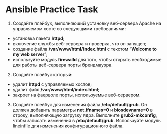 # Ansible Practice Task

1. Создайте плэйбук, выполняющий установку веб-сервера Apache на управляемом хосте со следующими требованиями:
- установка пакета **httpd**;
- включение службы веб-сервера и проверка, что он запущен;
- создание файла **/var/www/html/index.html** с текстом “**Welcome to my web server**”;
- используйте модуль **firewalld** для того, чтобы открыть необходимые для работы веб-сервера порты брендмауэра.
2. Создайте плэйбук который:
- удалит **httpd** с управляемых хостов;
- удалит файл **/var/www/html/index.html**;
- закроет на фаерволе порты, используемые веб-сервером.
3. Создайте плейбук для изменения файла **/etc/default/grub**. Он должен добавить параметры **net.ifnames=0** и **biosdevname=0** в строку, выполняющую загрузку ядра. Выполните **grub2-mkconfig**, чтобы записать изменения в **/etc/default/grub**. Используйте модуль lineinfile для изменения конфигурационного файла.
